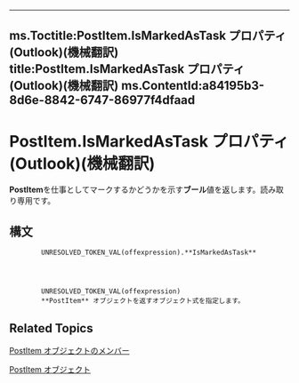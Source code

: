 

---
ms.Toctitle:PostItem.IsMarkedAsTask プロパティ (Outlook)(機械翻訳)
title:PostItem.IsMarkedAsTask プロパティ (Outlook)(機械翻訳)
ms.ContentId:a84195b3-8d6e-8842-6747-86977f4dfaad
---
# PostItem.IsMarkedAsTask プロパティ (Outlook)(機械翻訳)




**PostItem**を仕事としてマークするかどうかを示す**ブール**値を返します。読み取り専用です。

## 構文

            UNRESOLVED_TOKEN_VAL(offexpression).**IsMarkedAsTask**




            UNRESOLVED_TOKEN_VAL(offexpression)
            **PostItem** オブジェクトを返すオブジェクト式を指定します。



## Related Topics

[PostItem オブジェクトのメンバー](5b150db1-c96d-0721-ec36-d5b5ebc20fd8.md)

[PostItem オブジェクト](de44065d-4e93-315a-279f-7b92f09c0465.md)




